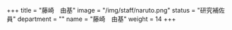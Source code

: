 +++
title = "藤崎　由基"
image = "/img/staff/naruto.png"
status = "研究補佐員"
department = ""
name = "藤崎　由基"
weight = 14
+++